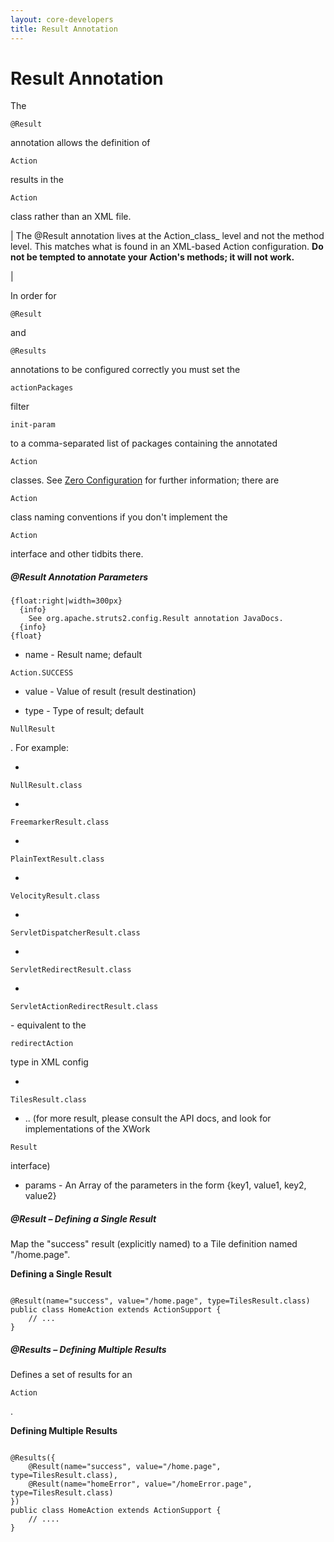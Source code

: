 ```yaml
---
layout: core-developers
title: Result Annotation
---
```


# Result Annotation

The 

~~~~~~~
@Result
~~~~~~~
 annotation allows the definition of 

~~~~~~~
Action
~~~~~~~
 results in the 

~~~~~~~
Action
~~~~~~~
 class rather than an XML file\.



| The @Result annotation lives at the Action_class_  level and not the method level\. This matches what is found in an XML\-based Action configuration\. **Do not be tempted to annotate your Action's methods; it will not work\.**

| 

In order for 

~~~~~~~
@Result
~~~~~~~
 and 

~~~~~~~
@Results
~~~~~~~
 annotations to be configured correctly you must set the 

~~~~~~~
actionPackages
~~~~~~~
 filter 

~~~~~~~
init-param
~~~~~~~
 to a comma\-separated list of packages containing the annotated 

~~~~~~~
Action
~~~~~~~
 classes\. See [Zero Configuration](zero-configuration.html) for further information; there are 

~~~~~~~
Action
~~~~~~~
 class naming conventions if you don't implement the 

~~~~~~~
Action
~~~~~~~
 interface and other tidbits there\.

##### @Result Annotation Parameters



~~~~~~~
{float:right|width=300px}
  {info}
    See org.apache.struts2.config.Result annotation JavaDocs.
  {info}
{float}
~~~~~~~

+ name \- Result name; default 

~~~~~~~
Action.SUCCESS
~~~~~~~

+ value \- Value of result (result destination)

+ type \- Type of result; default 

~~~~~~~
NullResult
~~~~~~~
\. For example:
	

  + 

~~~~~~~
NullResult.class
~~~~~~~

  + 

~~~~~~~
FreemarkerResult.class
~~~~~~~

  + 

~~~~~~~
PlainTextResult.class
~~~~~~~

  + 

~~~~~~~
VelocityResult.class
~~~~~~~

  + 

~~~~~~~
ServletDispatcherResult.class
~~~~~~~

  + 

~~~~~~~
ServletRedirectResult.class
~~~~~~~

  + 

~~~~~~~
ServletActionRedirectResult.class
~~~~~~~
 \- equivalent to the 

~~~~~~~
redirectAction
~~~~~~~
 type in XML config

  + 

~~~~~~~
TilesResult.class
~~~~~~~

  + \.\. (for more result, please consult the API docs, and look for implementations of the XWork 

~~~~~~~
Result
~~~~~~~
 interface)

+ params \- An Array of the parameters in the form \{key1, value1, key2, value2\}

##### @Result – Defining a Single Result

Map the "success" result (explicitly named) to a Tile definition named "/home\.page"\.

**Defining a Single Result**


~~~~~~~

@Result(name="success", value="/home.page", type=TilesResult.class)
public class HomeAction extends ActionSupport {
    // ...
}

~~~~~~~

##### @Results – Defining Multiple Results

Defines a set of results for an 

~~~~~~~
Action
~~~~~~~
\.

**Defining Multiple Results**


~~~~~~~

@Results({
    @Result(name="success", value="/home.page", type=TilesResult.class),
    @Result(name="homeError", value="/homeError.page", type=TilesResult.class)
})
public class HomeAction extends ActionSupport {
    // ....
}

~~~~~~~

